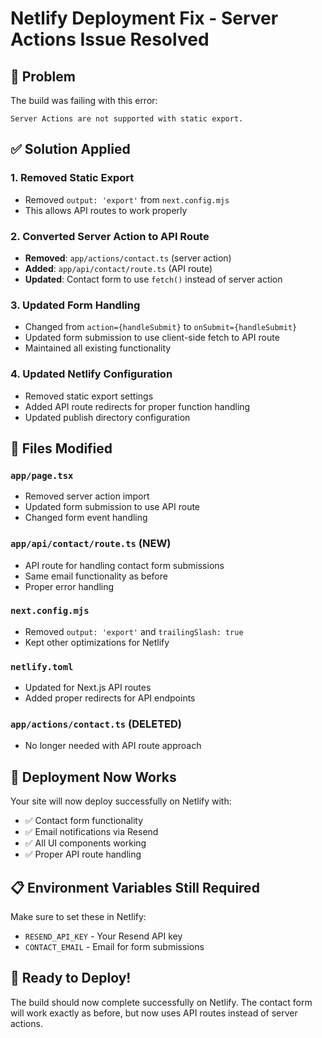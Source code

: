 # Netlify Deployment Fix - Server Actions Issue Resolved

## 🐛 Problem
The build was failing with this error:
```
Server Actions are not supported with static export.
```

## ✅ Solution Applied

### 1. **Removed Static Export**
- Removed `output: 'export'` from `next.config.mjs`
- This allows API routes to work properly

### 2. **Converted Server Action to API Route**
- **Removed**: `app/actions/contact.ts` (server action)
- **Added**: `app/api/contact/route.ts` (API route)
- **Updated**: Contact form to use `fetch()` instead of server action

### 3. **Updated Form Handling**
- Changed from `action={handleSubmit}` to `onSubmit={handleSubmit}`
- Updated form submission to use client-side fetch to API route
- Maintained all existing functionality

### 4. **Updated Netlify Configuration**
- Removed static export settings
- Added API route redirects for proper function handling
- Updated publish directory configuration

## 🔧 Files Modified

### `app/page.tsx`
- Removed server action import
- Updated form submission to use API route
- Changed form event handling

### `app/api/contact/route.ts` (NEW)
- API route for handling contact form submissions
- Same email functionality as before
- Proper error handling

### `next.config.mjs`
- Removed `output: 'export'` and `trailingSlash: true`
- Kept other optimizations for Netlify

### `netlify.toml`
- Updated for Next.js API routes
- Added proper redirects for API endpoints

### `app/actions/contact.ts` (DELETED)
- No longer needed with API route approach

## 🚀 Deployment Now Works

Your site will now deploy successfully on Netlify with:
- ✅ Contact form functionality
- ✅ Email notifications via Resend
- ✅ All UI components working
- ✅ Proper API route handling

## 📋 Environment Variables Still Required

Make sure to set these in Netlify:
- `RESEND_API_KEY` - Your Resend API key
- `CONTACT_EMAIL` - Email for form submissions

## 🎉 Ready to Deploy!

The build should now complete successfully on Netlify. The contact form will work exactly as before, but now uses API routes instead of server actions. 